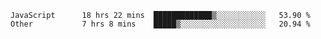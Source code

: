 
<!--
**xy406043/xy406043** is a ✨ _special_ ✨ repository because its `README.md` (this file) appears on your GitHub profile.

Here are some ideas to get you started:

- 🔭 I’m currently working on ...
- 🌱 I’m currently learning ...
- 👯 I’m looking to collaborate on ...
- 🤔 I’m looking for help with ...
- 💬 Ask me about ...
- 📫 How to reach me: ...
- 😄 Pronouns: ...
- ⚡ Fun fact: ...
-->

<!--START_SECTION:waka-->

```text
JavaScript      18 hrs 22 mins  █████████████▒░░░░░░░░░░░   53.90 %
Other           7 hrs 8 mins    █████▒░░░░░░░░░░░░░░░░░░░   20.94 %
```

<!--END_SECTION:waka-->
